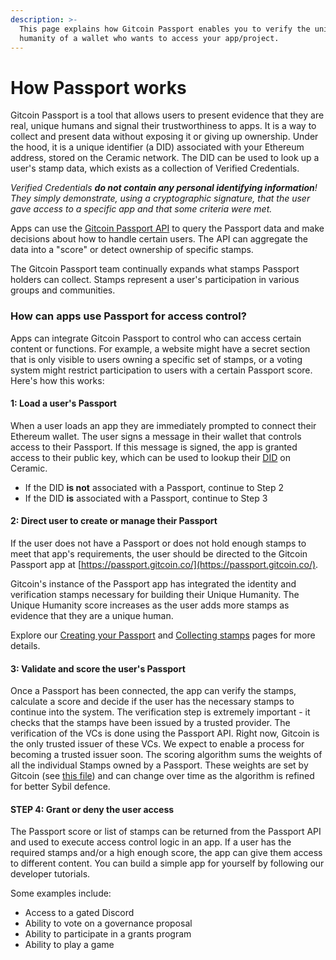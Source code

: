 ```yaml
---
description: >-
  This page explains how Gitcoin Passport enables you to verify the unique
  humanity of a wallet who wants to access your app/project.
---
```


# How Passport works

Gitcoin Passport is a tool that allows users to present evidence that they are real, unique humans and signal their trustworthiness to apps. It is a way to collect and present data without exposing it or giving up ownership. Under the hood, it is a unique identifier (a DID) associated with your Ethereum address, stored on the Ceramic network. The DID can be used to look up a user's stamp data, which exists as a collection of Verified Credentials.

_Verified Credentials **do not contain any personal identifying information**! They simply demonstrate, using a cryptographic signature, that the user gave access to a specific app and that some criteria were met._

Apps can use the [Gitcoin Passport API](scorer-api/) to query the Passport data and make decisions about how to handle certain users. The API can aggregate the data into a "score" or detect ownership of specific stamps.

The Gitcoin Passport team continually expands what stamps Passport holders can collect. Stamps represent a user's participation in various groups and communities.

### How can apps use Passport for access control?

Apps can integrate Gitcoin Passport to control who can access certain content or functions. For example, a website might have a secret section that is only visible to users owning a specific set of stamps, or a voting system might restrict participation to users with a certain Passport score. Here's how this works:

#### 1: Load a user's Passport

When a user loads an app they are immediately prompted to connect their Ethereum wallet. The user signs a message in their wallet that controls access to their Passport. If this message is signed, the app is granted access to their public key, which can be used to lookup their [DID](https://github.com/w3c-ccg/did-pkh) on Ceramic.

* If the DID **is not** associated with a Passport, continue to ​Step 2
* If the DID **is** associated with a Passport, continue to ​Step 3

#### 2: Direct user to create or manage their Passport

If the user does not have a Passport or does not hold enough stamps to meet that app's requirements, the user should be directed to the Gitcoin Passport app at [https://passport.gitcoin.co/](https://passport.gitcoin.co/).

Gitcoin's instance of the Passport app has integrated the identity and verification stamps necessary for building their Unique Humanity. The Unique Humanity score increases as the user adds more stamps as evidence that they are a unique human.

Explore our [Creating your Passport](../get-started/creating-your-passport.md) and [Collecting stamps](../get-started/collecting-stamps.md) pages for more details.

#### 3: Validate and score the user's Passport

Once a Passport has been connected, the app can verify the stamps, calculate a score and decide if the user has the necessary stamps to continue into the system. The verification step is extremely important - it checks that the stamps have been issued by a trusted provider. The verification of the VCs is done using the Passport API. Right now, Gitcoin is the only trusted issuer of these VCs. We expect to enable a process for becoming a trusted issuer soon. The scoring algorithm sums the weights of all the individual Stamps owned by a Passport. These weights are set by Gitcoin (see [this file](https://github.com/gitcoinco/passport-scorer/blob/43833b4d68a4c20abe6bc99af78dab119b84b9a2/api/scorer/settings/gitcoin\_passport\_weights.py#L4)) and can change over time as the algorithm is refined for better Sybil defence.

#### STEP 4: Grant or deny the user access

The Passport score or list of stamps can be returned from the Passport API and used to execute access control logic in an app. If a user has the required stamps and/or a high enough score, the app can give them access to different content. You can build a simple app for yourself by following our developer tutorials.

Some examples include:

* Access to a gated Discord
* Ability to vote on a governance proposal
* Ability to participate in a grants program
* Ability to play a game
